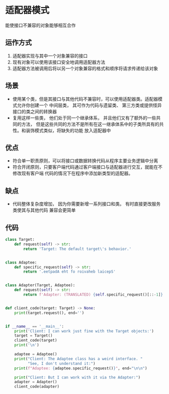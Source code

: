# 适配器模式
能使接口不兼容的对象能够相互合作

## 运作方式
1. 适配器实现与其中一个对象兼容的接口
2. 现有对象可以使用该接口安全地调用适配器方法
3. 适配器方法被调用后将以另一个对象兼容的格式和顺序将请求传递给该对象

## 场景
- 使用某个类，但是其接口与其他代码不兼容时，可以使用适配器类。适配器模式允许你创建一个
中间层类， 其可作为代码与遗留类、 第三方类或提供怪异接口的类之间的转换器
- 复用这样一些类， 他们处于同一个继承体系， 并且他们又有了额外的一些共同的方法， 
但是这些共同的方法不是所有在这一继承体系中的子类所具有的共性。和装饰模式类似，将缺失的功能
放入适配器中

## 优点
- 符合单一职责原则，可以将接口或数据转换代码从程序主要业务逻辑中分离
- 符合开闭原则，只要客户端代码通过客户端接口与适配器进行交互，就能在不修改现有客户端
代码的情况下在程序中添加新类型的适配器。

## 缺点
- 代码整体复杂度增加， 因为你需要新增一系列接口和类。 有时直接更改服务类使其与其他代码
兼容会更简单

## 代码
```python
class Target:
    def request(self) -> str:
        return 'Target: The default target\'s behavior.'


class Adaptee:
    def specific_request(self) -> str:
        return '.eetpadA eht fo roivaheb laicepS'


class Adapter(Target, Adaptee):
    def request(self) -> str:
        return f'Adapter: (TRANSLATED) {self.specific_request()[::-1]}'


def client_code(target: Target) -> None:
    print(target.request(), end='')


if __name__ == '__main__':
    print('Client: I can work just fine with the Target objects:')
    target = Target()
    client_code(target)
    print('\n')

    adaptee = Adaptee()
    print("Client: The Adaptee class has a weird interface. "
          "See, I don't understand it:")
    print(f"Adaptee: {adaptee.specific_request()}", end="\n\n")

    print("Client: But I can work with it via the Adapter:")
    adapter = Adapter()
    client_code(adapter)

```